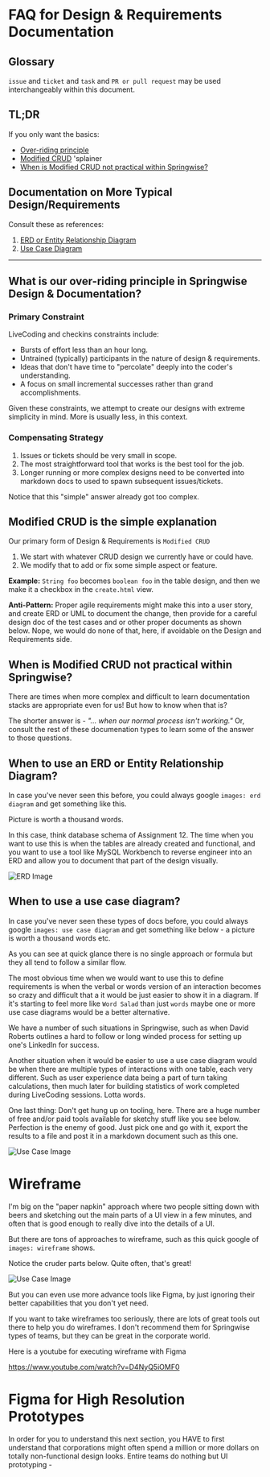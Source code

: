 # FAQ for Design & Requirements Documentation

## Glossary

`issue` and `ticket` and `task` and `PR or pull request` may be used interchangeably within this document.

## TL;DR

If you only want the basics:

- [Over-riding principle](#what-is-our-over-riding-principle-in-springwise-design--documentation)
- [Modified CRUD](#modified-crud-is-the-simple-explanation) 'splainer
- [When is Modified CRUD not practical within Springwise?](#when-is-modified-crud-not-practical-within-springwise)

## Documentation on More Typical Design/Requirements

Consult these as references:

1. [ERD or Entity Relationship Diagram](#when-to-use-an-erd-or-entity-relationship-diagram)
2. [Use Case Diagram](#when-to-use-a-use-case-diagram)


---



## What is our over-riding principle in Springwise Design & Documentation?

### Primary Constraint
LiveCoding and checkins constraints include:
- Bursts of effort less than an hour long.
- Untrained (typically) participants in the nature of design & requirements.
- Ideas that don't have time to "percolate" deeply into the coder's understanding.
- A focus on small incremental successes rather than grand accomplishments.

Given these constraints, we attempt to create our designs with extreme simplicity in mind. More is usually less, in this context.

### Compensating Strategy

1. Issues or tickets should be very small in scope.
2. The most straightforward tool that works is the best tool for the job.
3. Longer running or more complex designs need to be converted into markdown docs to used to spawn subsequent issues/tickets.

Notice that this "simple" answer already got too complex.

## Modified CRUD is the simple explanation

Our primary form of Design & Requirements is `Modified CRUD`

1. We start with whatever CRUD design we currently have or could have.
2. We modify that to add or fix some simple aspect or feature.

**Example:**
`String foo` becomes `boolean foo` in the table design, and then we make it a checkbox in the `create.html` view. 

**Anti-Pattern:** Proper agile requirements might make this into a user story, and create ERD or UML to document the change, then provide for a careful design doc of the test cases and or other proper documents as shown below. Nope, we would do none of that, here, if avoidable on the Design and Requirements side.

## When is Modified CRUD not practical within Springwise?

There are times when more complex and difficult to learn documentation stacks are appropriate even for us! But how to know when that is?

The shorter answer is - _"... when our normal process isn't working."_ Or, consult the rest of these documenation types to learn some of the answer to those questions.

## When to use an ERD or Entity Relationship Diagram?

In case you've never seen this before, you could always google `images: erd diagram` and get something like this. 

Picture is worth a thousand words. 

In this case, think database schema of Assignment 12. The time when you want to use this is when the tables are already created and functional, and you want to use a tool like MySQL Workbench to reverse engineer into an ERD and allow you to document that part of the design visually.

![ERD Image](images/erd.jpg)


## When to use a use case diagram?

In case you've never seen these types of docs before, you could always google `images: use case diagram` and get something like below - a picture is worth a thousand words etc. 

As you can see at quick glance there is no single approach or formula but they all tend to follow a similar flow. 

The most obvious time when we would want to use this to define requirements is when the verbal or words version of an interaction becomes so crazy and difficult that a it would be just easier to show it in a diagram. If it's starting to feel more like `Word Salad` than just `words` maybe one or more use case diagrams would be a better alternative.

We have a number of such situations in Springwise, such as when David Roberts outlines a hard to follow or long winded process for setting up one's LinkedIn for success.

Another situation when it would be easier to use a use case diagram would be when there are multiple types of interactions with one table, each very different. Such as user experience data being a part of turn taking calculations, then much later for building statistics of work completed during LiveCoding sessions. Lotta words.

One last thing: Don't get hung up on tooling, here. There are a huge number of free and/or paid tools available for sketchy stuff like you see below. Perfection is the enemy of good. Just pick one and go with it, export the results to a file and post it in a markdown document such as this one.

![Use Case Image](images/usecase.jpg)

# Wireframe

I'm big on the "paper napkin" approach where two people sitting down with beers and sketching out the main parts of a UI view in a few minutes, and often that is good enough to really dive into the details of a UI.

But there are tons of approaches to wireframe, such as this quick google of `images: wireframe` shows.

Notice the cruder parts below. Quite often, that's great!

![Use Case Image](images/wireframe.jpg)

But you can even use more advance tools like Figma, by just ignoring their better capabilities that you don't yet need. 

If you want to take wireframes too seriously, there are lots of great tools out there to help you do wireframes. I don't recommend them for Springwise types of teams, but they can be great in the corporate world.

Here is a youtube for executing wireframe with Figma

https://www.youtube.com/watch?v=D4NyQ5iOMF0

# Figma for High Resolution Prototypes

In order for you to understand this next section, you HAVE to first understand that corporations might often spend a million or more dollars on totally non-functional design looks. Entire teams do nothing but UI prototyping -  


